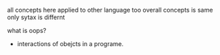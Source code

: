 all concepts here applied to other language too
overall concepts is same only sytax is differnt

what is oops?
- interactions of obejcts in a programe.

